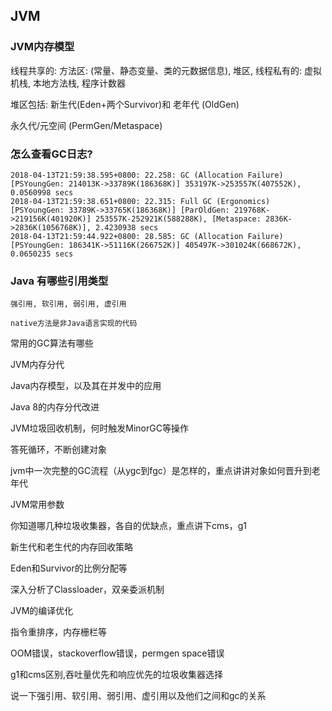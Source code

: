 

## JVM

### JVM内存模型

线程共享的: 方法区: (常量、静态变量、类的元数据信息), 堆区, 线程私有的: 虚拟机栈, 本地方法栈, 程序计数器

堆区包括: 新生代(Eden+两个Survivor)和 老年代 (OldGen) 

永久代/元空间 (PermGen/Metaspace)

### 怎么查看GC日志?

```
2018-04-13T21:59:38.595+0800: 22.258: GC (Allocation Failure) [PSYoungGen: 214013K->33789K(186368K)] 353197K->253557K(407552K), 0.0560998 secs 
2018-04-13T21:59:38.651+0800: 22.315: Full GC (Ergonomics) [PSYoungGen: 33789K->33765K(186368K)] [ParOldGen: 219768K->219156K(401920K)] 253557K-252921K(588288K), [Metaspace: 2836K->2836K(1056768K)], 2.4230938 secs 
2018-04-13T21:59:44.922+0800: 28.585: GC (Allocation Failure) [PSYoungGen: 186341K->51116K(266752K)] 405497K->301024K(668672K), 0.0650235 secs 
```

### Java 有哪些引用类型

```
强引用, 软引用, 弱引用, 虚引用
```



```
native方法是非Java语言实现的代码
```

常用的GC算法有哪些

JVM内存分代

Java内存模型，以及其在并发中的应用

Java 8的内存分代改进

JVM垃圾回收机制，何时触发MinorGC等操作

答死循环，不断创建对象

jvm中一次完整的GC流程（从ygc到fgc）是怎样的，重点讲讲对象如何晋升到老年代

JVM常用参数

你知道哪几种垃圾收集器，各自的优缺点，重点讲下cms，g1

新生代和老生代的内存回收策略

Eden和Survivor的比例分配等

深入分析了Classloader，双亲委派机制

JVM的编译优化

指令重排序，内存栅栏等

OOM错误，stackoverflow错误，permgen space错误

g1和cms区别,吞吐量优先和响应优先的垃圾收集器选择

说一下强引用、软引用、弱引用、虚引用以及他们之间和gc的关系